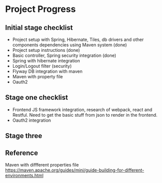 # Project Progress

## Initial stage checklist

* Project setup with Spring, Hibernate, Tiles, db drivers and other components dependencies using Maven system  (done)
* Project setup instructions (done)
* Basic controller, Spring security integration (done)
* Spring with hibernate integration
* Login/Logout filter (security)
* Flyway DB integration with maven
* Maven with property file
* Oauth2

## Stage one checklist
* Frontend JS framework integration, research of webpack, react and Restful.
  Need to get the basic stuff from json to render in the frontend.
* Oauth2 integration

## Stage three

## Reference 

Maven with diffferent properties file
https://maven.apache.org/guides/mini/guide-building-for-different-environments.html





